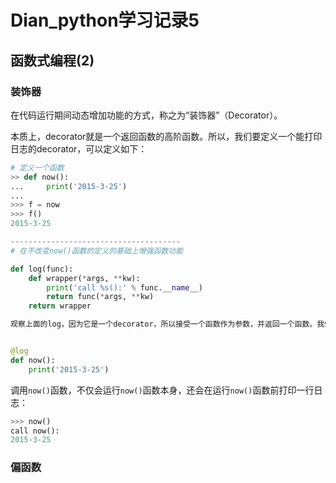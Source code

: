 # Dian_python学习记录5

## 函数式编程(2)

### 装饰器

在代码运行期间动态增加功能的方式，称之为“装饰器”（Decorator）。

本质上，decorator就是一个返回函数的高阶函数。所以，我们要定义一个能打印日志的decorator，可以定义如下：

```py
# 定义一个函数
>> def now():
...     print('2015-3-25')
...
>>> f = now
>>> f()
2015-3-25

--------------------------------------
# 在不改变now()函数的定义的基础上增强函数功能

def log(func):
    def wrapper(*args, **kw):
        print('call %s():' % func.__name__)
        return func(*args, **kw)
    return wrapper

观察上面的log，因为它是一个decorator，所以接受一个函数作为参数，并返回一个函数。我们要借助Python的@语法，把decorator置于函数的定义处：


@log
def now():
    print('2015-3-25')
```

调用`now()`函数，不仅会运行`now()`函数本身，还会在运行`now()`函数前打印一行日志：

```py
>>> now()
call now():
2015-3-25
```

### 偏函数